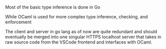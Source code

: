 Most of the basic type inference is done in Go

While OCaml is used for more complex type inference, checking, and enforcement

The client and server in go lang as of now are quite redundant and should eventually
be merged into one singular HTTPS localhost server that takes in raw source code
from the VSCode frontend and interfaces with OCaml. 


